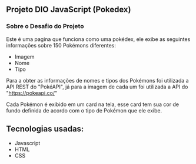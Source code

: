 ## Projeto DIO JavaScript (Pokedex)
>
### Sobre o Desafio do Projeto
>
Este é uma pagina que funciona como uma pokédex, ele exibe as seguintes informações sobre 150 Pokémons diferentes:
>
- Imagem
- Nome
- Tipo
>
Para a obter as informações de nomes e tipos dos Pokémons foi utilizada a API REST do "PokéAPI", já para a imagem de cada um foi utilizada a API do "https://pokeapi.co/"

Cada Pokémon é exibido em um card na tela, esse card tem sua cor de fundo definida de acordo com o tipo de Pokémon que ele exibe.

## Tecnologias usadas:
- Javascript
- HTML
- CSS
